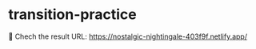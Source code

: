 # transition-practice
:blossom: Chech the result URL: https://nostalgic-nightingale-403f9f.netlify.app/

